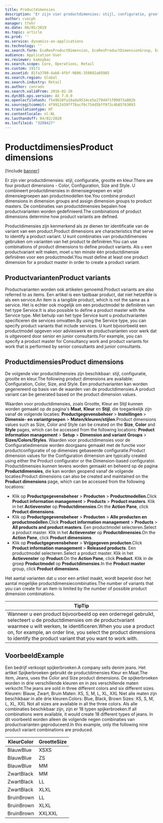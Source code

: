 ```yaml
---
title: Productdimensies
description: 'Er zijn vier productdimensies: stijl, configuratie, grootte en kleur. U combineert productdimensies in dimensiegroepen en wijst dimensiegroepen aan productmodellen toe. De combinaties van productdimensies bepalen hoe productvarianten worden gedefinieerd.'
author: cvocph
manager: tfehr
ms.date: 08/05/2019
ms.topic: article
ms.prod: ''
ms.service: dynamics-ax-applications
ms.technology: ''
ms.search.form: EcoResProductDimension, EcoResProductDimensionGroup, EcoResProductMasterDimension, RetailEcoResColor, RetailEcoResSize, RetailEcoResStyle
audience: Application User
ms.reviewer: kamaybac
ms.search.scope: Core, Operations, Retail
ms.custom: 19171
ms.assetid: 81fa3709-4ab8-4fbf-9806-359892a05985
ms.search.region: Global
ms.search.industry: Retail
ms.author: conradv
ms.search.validFrom: 2016-02-28
ms.dyn365.ops.version: AX 7.0.0
ms.openlocfilehash: f5e9b10fa18ada9534ce5e279d4f1f09973a802b
ms.sourcegitcommit: 4f9912439ff78acf0c754d5bff972c4b85763093
ms.translationtype: HT
ms.contentlocale: nl-NL
ms.lasthandoff: 04/02/2020
ms.locfileid: "3208427"
---
```

# <a name="product-dimensions"></a><span data-ttu-id="c6e4c-105">Productdimensies</span><span class="sxs-lookup"><span data-stu-id="c6e4c-105">Product dimensions</span></span>

[!include [banner](../includes/banner.md)]

<span data-ttu-id="c6e4c-106">Er zijn vier productdimensies: stijl, configuratie, grootte en kleur.</span><span class="sxs-lookup"><span data-stu-id="c6e4c-106">There are four product dimensions -  Color, Configuration, Size and Style.</span></span> <span data-ttu-id="c6e4c-107">U combineert productdimensies in dimensiegroepen en wijst dimensiegroepen aan productmodellen toe.</span><span class="sxs-lookup"><span data-stu-id="c6e4c-107">You combine product dimensions in dimension groups and assign dimension groups to product masters.</span></span> <span data-ttu-id="c6e4c-108">De combinaties van productdimensies bepalen hoe productvarianten worden gedefinieerd.</span><span class="sxs-lookup"><span data-stu-id="c6e4c-108">The combinations of product dimensions determine how product variants are defined.</span></span>

<span data-ttu-id="c6e4c-109">Productdimensies zijn kenmerkend als ze dienen ter identificatie van de variant van een product.</span><span class="sxs-lookup"><span data-stu-id="c6e4c-109">Product dimensions are characteristics that serve to identify a product variant.</span></span> <span data-ttu-id="c6e4c-110">U kunt combinaties van productdimensies gebruiken om varianten van het product te definiëren.</span><span class="sxs-lookup"><span data-stu-id="c6e4c-110">You can use combinations of product dimensions to define product variants.</span></span> <span data-ttu-id="c6e4c-111">Als u een productvariant wilt maken, moet u ten minste één productdimensie definiëren voor een productmodel.</span><span class="sxs-lookup"><span data-stu-id="c6e4c-111">You must define at least one product dimension for a product master in order to create a product variant.</span></span>

## <a name="product-variants"></a><span data-ttu-id="c6e4c-112">Productvarianten</span><span class="sxs-lookup"><span data-stu-id="c6e4c-112">Product variants</span></span>

<span data-ttu-id="c6e4c-113">Productvarianten worden ook artikelen genoemd.</span><span class="sxs-lookup"><span data-stu-id="c6e4c-113">Product variants are also referred to as items.</span></span> <span data-ttu-id="c6e4c-114">Een artikel is een tastbaar product, dat niet hetzelfde is als een service.</span><span class="sxs-lookup"><span data-stu-id="c6e4c-114">An item is a tangible product, which is not the same as a service.</span></span> <span data-ttu-id="c6e4c-115">Het is echter ook mogelijk om een productmodel te definiëren van het type Service.</span><span class="sxs-lookup"><span data-stu-id="c6e4c-115">It is also possible to define a product master with the Service type.</span></span> <span data-ttu-id="c6e4c-116">Met behulp van het type Service kunt u productvarianten specificeren die services omvatten.</span><span class="sxs-lookup"><span data-stu-id="c6e4c-116">By using the Service type, you can specify product variants that include services.</span></span> <span data-ttu-id="c6e4c-117">U kunt bijvoorbeeld een productmodel opgeven voor advieswerk en productvarianten voor werk dat is uitgevoerd door senior en junior consultants.</span><span class="sxs-lookup"><span data-stu-id="c6e4c-117">For example, you can specify a product master for Consultancy work and product variants for work that is performed by senior consultants and junior consultants.</span></span>

## <a name="product-dimensions"></a><span data-ttu-id="c6e4c-118">Productdimensies</span><span class="sxs-lookup"><span data-stu-id="c6e4c-118">Product dimensions</span></span>
<span data-ttu-id="c6e4c-119">De volgende vier productdimensies zijn beschikbaar: stijl, configuratie, grootte en kleur.</span><span class="sxs-lookup"><span data-stu-id="c6e4c-119">The following product dimensions are available: Configuration, Color, Size, and Style.</span></span> <span data-ttu-id="c6e4c-120">Een productvarianten kan worden gegenereerd op basis van de waarden van de productdimensies.</span><span class="sxs-lookup"><span data-stu-id="c6e4c-120">A product variant can be generated based on the product dimension values.</span></span>

<span data-ttu-id="c6e4c-121">Waarden voor productdimensies, zoals Grootte, Kleur en Stijl kunnen worden gemaakt op de pagina's **Maat**, **Kleur** en **Stijl**, die toegankelijk zijn vanaf de volgende locaties: **Productgegevensbeheer** &gt; **Instellingen** &gt; **Dimensie- en variantgroepen** &gt; **Maten/kleuren/stijlen**.</span><span class="sxs-lookup"><span data-stu-id="c6e4c-121">Product dimensions values such as Size, Color and Style can be created on the **Size**, **Color** and **Style** pages, which can be accessed from the following locations: **Product information management** &gt; **Setup** &gt; **Dimension and variant Groups** &gt; **Sizes/Colors/Styles**.</span></span> <span data-ttu-id="c6e4c-122">Waarden voor productdimensies voor de Configuratiedimensie worden doorgaans gemaakt met de functie voor productconfiguratie of op dimensies gebaseerde configuratie.</span><span class="sxs-lookup"><span data-stu-id="c6e4c-122">Product dimension values for the Configuration dimension are typically created using either the Product configurator or the Dimension-based configurator.</span></span> <span data-ttu-id="c6e4c-123">Productdimensies kunnen tevens worden gemaakt en beheerd op de pagina **Productdimensies**, die kan worden geopend vanaf de volgende locaties:</span><span class="sxs-lookup"><span data-stu-id="c6e4c-123">Product dimensions can also be created and maintained on the **Product dimensions** page, which can be accessed from the following locations:</span></span>
-   <span data-ttu-id="c6e4c-124">Klik op **Productgegevensbeheer** &gt; **Producten** &gt; **Productmodellen**.</span><span class="sxs-lookup"><span data-stu-id="c6e4c-124">Click **Product information management** &gt; **Products** &gt; **Product masters**.</span></span> <span data-ttu-id="c6e4c-125">Klik in het **Actievenster** op **Productdimensies**.</span><span class="sxs-lookup"><span data-stu-id="c6e4c-125">On the **Action Pane**, click **Product dimensions**.</span></span>
-   <span data-ttu-id="c6e4c-126">Klik op **Productgegevensbeheer** &gt; **Producten** &gt; **Alle producten en productmodellen**.</span><span class="sxs-lookup"><span data-stu-id="c6e4c-126">Click **Product information management** &gt; **Products** &gt; **All products and product masters**.</span></span> <span data-ttu-id="c6e4c-127">Een productmodel selecteren.</span><span class="sxs-lookup"><span data-stu-id="c6e4c-127">Select a product master.</span></span> <span data-ttu-id="c6e4c-128">Klik in het **Actievenster** op **Productdimensies**.</span><span class="sxs-lookup"><span data-stu-id="c6e4c-128">On the **Action Pane**, click **Product dimensions**.</span></span>
-   <span data-ttu-id="c6e4c-129">Klik op **Productgegevensbeheer** &gt; **Vrijgegeven producten**.</span><span class="sxs-lookup"><span data-stu-id="c6e4c-129">Click **Product information management** &gt; **Released products**.</span></span> <span data-ttu-id="c6e4c-130">Een productmodel selecteren.</span><span class="sxs-lookup"><span data-stu-id="c6e4c-130">Select a product master.</span></span> <span data-ttu-id="c6e4c-131">Klik in het **Actievenster** op **Product**.</span><span class="sxs-lookup"><span data-stu-id="c6e4c-131">On the **Action Pane**, click **Product**.</span></span> <span data-ttu-id="c6e4c-132">Klik in de groep **Productmodel** op **Productdimensies**.</span><span class="sxs-lookup"><span data-stu-id="c6e4c-132">In the **Product master** group, click **Product dimensions**.</span></span>

<span data-ttu-id="c6e4c-133">Het aantal varianten dat u voor een artikel maakt, wordt beperkt door het aantal mogelijke productdimensiecombinaties.</span><span class="sxs-lookup"><span data-stu-id="c6e4c-133">The number of variants that you can create for an item is limited by the number of possible product dimension combinations.</span></span>

| <span data-ttu-id="c6e4c-134">**Tip**</span><span class="sxs-lookup"><span data-stu-id="c6e4c-134">**Tip**</span></span>                                                                                                                                              |
|------------------------------------------------------------------------------------------------------------------------------------------------------|
| <span data-ttu-id="c6e4c-135">Wanneer u een product bijvoorbeeld op een orderregel gebruikt, selecteert u de productdimensies om de productvariant waarmee u wilt werken, te identificeren.</span><span class="sxs-lookup"><span data-stu-id="c6e4c-135">When you use a product on, for example, an order line, you select the product dimensions to identify the product variant that you want to work with.</span></span> |

## <a name="example"></a><span data-ttu-id="c6e4c-136">Voorbeeld</span><span class="sxs-lookup"><span data-stu-id="c6e4c-136">Example</span></span>
<span data-ttu-id="c6e4c-137">Een bedrijf verkoopt spijkerbroeken.</span><span class="sxs-lookup"><span data-stu-id="c6e4c-137">A company sells denim jeans.</span></span> <span data-ttu-id="c6e4c-138">Het artikel Spijkerbroeken gebruikt de productdimensies Kleur en Maat.</span><span class="sxs-lookup"><span data-stu-id="c6e4c-138">The item, Jeans, uses the Color and Size product dimensions.</span></span> <span data-ttu-id="c6e4c-139">De spijkerbroeken worden in drie verschillende kleuren en in zes verschillende maten verkocht.</span><span class="sxs-lookup"><span data-stu-id="c6e4c-139">The jeans are sold in three different colors and six different sizes.</span></span> <span data-ttu-id="c6e4c-140">Kleuren: Blauw, Zwart, Bruin Maten: XS, S, M, L, XL, XXL Niet alle maten zijn beschikbaar in alle drie kleuren.</span><span class="sxs-lookup"><span data-stu-id="c6e4c-140">Colors: Blue, Black, Brown Sizes: XS, S, M, L, XL, XXL Not all sizes are available in all the three colors.</span></span> <span data-ttu-id="c6e4c-141">Als alle combinaties beschikbaar zijn, zijn er 18 typen spijkerbroeken.</span><span class="sxs-lookup"><span data-stu-id="c6e4c-141">If all combinations were available, it would create 18 different types of jeans.</span></span> <span data-ttu-id="c6e4c-142">In dit voorbeeld worden alleen de volgende negen combinaties van productvarianten geproduceerd.</span><span class="sxs-lookup"><span data-stu-id="c6e4c-142">In this example, only the following nine product variant combinations are produced.</span></span>

| <span data-ttu-id="c6e4c-143">Kleur</span><span class="sxs-lookup"><span data-stu-id="c6e4c-143">Color</span></span> | <span data-ttu-id="c6e4c-144">Grootte</span><span class="sxs-lookup"><span data-stu-id="c6e4c-144">Size</span></span> |
|-------|------|
| <span data-ttu-id="c6e4c-145">Blauw</span><span class="sxs-lookup"><span data-stu-id="c6e4c-145">Blue</span></span>  | <span data-ttu-id="c6e4c-146">XS</span><span class="sxs-lookup"><span data-stu-id="c6e4c-146">XS</span></span>   |
| <span data-ttu-id="c6e4c-147">Blauw</span><span class="sxs-lookup"><span data-stu-id="c6e4c-147">Blue</span></span>  | <span data-ttu-id="c6e4c-148">Z</span><span class="sxs-lookup"><span data-stu-id="c6e4c-148">S</span></span>    |
| <span data-ttu-id="c6e4c-149">Blauw</span><span class="sxs-lookup"><span data-stu-id="c6e4c-149">Blue</span></span>  | <span data-ttu-id="c6e4c-150">M</span><span class="sxs-lookup"><span data-stu-id="c6e4c-150">M</span></span>    |
| <span data-ttu-id="c6e4c-151">Zwart</span><span class="sxs-lookup"><span data-stu-id="c6e4c-151">Black</span></span> | <span data-ttu-id="c6e4c-152">M</span><span class="sxs-lookup"><span data-stu-id="c6e4c-152">M</span></span>    |
| <span data-ttu-id="c6e4c-153">Zwart</span><span class="sxs-lookup"><span data-stu-id="c6e4c-153">Black</span></span> | <span data-ttu-id="c6e4c-154">L</span><span class="sxs-lookup"><span data-stu-id="c6e4c-154">L</span></span>    |
| <span data-ttu-id="c6e4c-155">Zwart</span><span class="sxs-lookup"><span data-stu-id="c6e4c-155">Black</span></span> | <span data-ttu-id="c6e4c-156">XL</span><span class="sxs-lookup"><span data-stu-id="c6e4c-156">XL</span></span>   |
| <span data-ttu-id="c6e4c-157">Bruin</span><span class="sxs-lookup"><span data-stu-id="c6e4c-157">Brown</span></span> | <span data-ttu-id="c6e4c-158">L</span><span class="sxs-lookup"><span data-stu-id="c6e4c-158">L</span></span>    |
| <span data-ttu-id="c6e4c-159">Bruin</span><span class="sxs-lookup"><span data-stu-id="c6e4c-159">Brown</span></span> | <span data-ttu-id="c6e4c-160">XL</span><span class="sxs-lookup"><span data-stu-id="c6e4c-160">XL</span></span>   |
| <span data-ttu-id="c6e4c-161">Bruin</span><span class="sxs-lookup"><span data-stu-id="c6e4c-161">Brown</span></span> | <span data-ttu-id="c6e4c-162">XXL</span><span class="sxs-lookup"><span data-stu-id="c6e4c-162">XXL</span></span>  |





